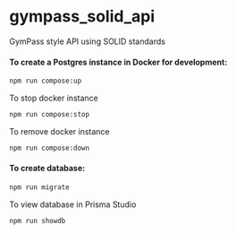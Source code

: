 # gympass_solid_api

GymPass style API using SOLID standards

#### To create a Postgres instance in Docker for development:

```sh
npm run compose:up
```

To stop docker instance

```sh
npm run compose:stop
```

To remove docker instance

```sh
npm run compose:down
```

#### To create database:

```sh
npm run migrate
```

To view database in Prisma Studio

```sh
npm run showdb
```
